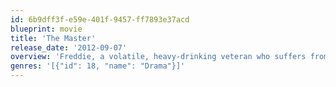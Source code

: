 ```yaml
---
id: 6b9dff3f-e59e-401f-9457-ff7893e37acd
blueprint: movie
title: 'The Master'
release_date: '2012-09-07'
overview: 'Freddie, a volatile, heavy-drinking veteran who suffers from post-traumatic stress disorder, finds some semblance of a family when he stumbles onto the ship of Lancaster Dodd, the charismatic leader of a new "religion" he forms after World War II.'
genres: '[{"id": 18, "name": "Drama"}]'
---
```

